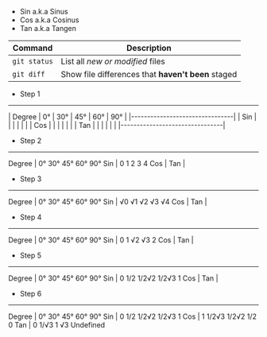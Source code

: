 - Sin a.k.a Sinus
- Cos a.k.a Cosinus
- Tan a.k.a Tangen

| Command | Description |
| --- | --- |
| `git status` | List all *new or modified* files |
| `git diff` | Show file differences that **haven't been** staged |

- Step 1
------------------------------
| Degree  |   0° | 30° | 45° | 60° | 90° |
|--------------------------------|
| Sin     | |  | | | |
| Cos     | |  | | | |
| Tan     | |  | | | |
|--------------------------------|

- Step 2
------------------------------
Degree  |   0° 30° 45° 60° 90° 
Sin     |   0   1   2   3   4
Cos     |
Tan     |

- Step 3
------------------------------
Degree  |   0° 30° 45° 60° 90° 
Sin     |   √0 √1  √2  √3  √4
Cos     |
Tan     |

- Step 4
------------------------------
Degree  |   0° 30° 45° 60° 90° 
Sin     |   0  1   √2  √3  2
Cos     |
Tan     |

- Step 5
------------------------------
Degree  |   0° 30°  45°     60°     90° 
Sin     |   0  1/2  1/2√2   1/2√3   1
Cos     |
Tan     |

- Step 6
------------------------------
Degree  |   0° 30°      45°     60°     90° 
Sin     |   0  1/2      1/2√2   1/2√3   1
Cos     |   1  1/2√3    1/2√2   1/2     0
Tan     |   0  1/√3     1       √3      Undefined

